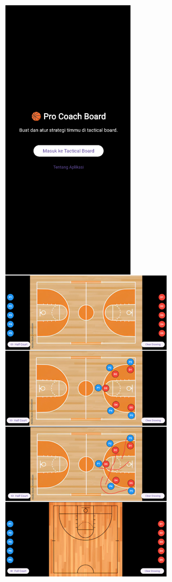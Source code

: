 <img src="assets/ss/4.png"/>
<img src="assets/ss/5.png"/>
<img src="assets/ss/6.png"/>
<img src="assets/ss/7.png"/>
<img src="assets/ss/8.png"/>

